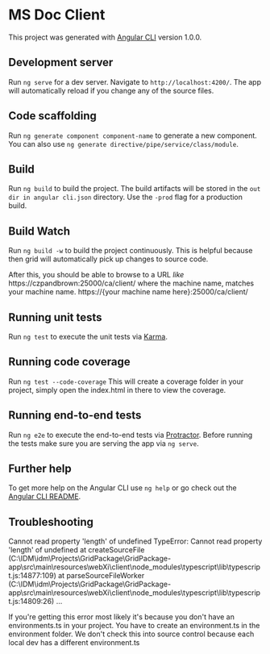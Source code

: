 # MS Doc Client

This project was generated with [Angular CLI](https://github.com/angular/angular-cli) version 1.0.0.

## Development server

Run `ng serve` for a dev server. Navigate to `http://localhost:4200/`. The app will automatically reload if you change any of the source files.

## Code scaffolding

Run `ng generate component component-name` to generate a new component. You can also use `ng generate directive/pipe/service/class/module`.

## Build

Run `ng build` to build the project. The build artifacts will be stored in the `out dir in angular cli.json` directory. Use the `-prod` flag for a production build.

## Build Watch

Run `ng build -w` to build the project continuously.  This is helpful because then grid will automatically pick up changes to source code.

After this, you should be able to browse to a URL *like* https://czpandbrown:25000/ca/client/  where the machine name, matches your machine name.
https://{your machine name here}:25000/ca/client/

## Running unit tests

Run `ng test` to execute the unit tests via [Karma](https://karma-runner.github.io).

## Running code coverage

Run `ng test --code-coverage` This will create a coverage folder in your project, simply open the index.html in there to view the coverage.

## Running end-to-end tests

Run `ng e2e` to execute the end-to-end tests via [Protractor](http://www.protractortest.org/).
Before running the tests make sure you are serving the app via `ng serve`.

## Further help

To get more help on the Angular CLI use `ng help` or go check out the [Angular CLI README](https://github.com/angular/angular-cli/blob/master/README.md).

## Troubleshooting
Cannot read property 'length' of undefined
TypeError: Cannot read property 'length' of undefined
    at createSourceFile (C:\IDM\idm\Projects\GridPackage\GridPackage-app\src\main\resources\webXi\client\node_modules\typescript\lib\typescript.js:14877:109)
    at parseSourceFileWorker (C:\IDM\idm\Projects\GridPackage\GridPackage-app\src\main\resources\webXi\client\node_modules\typescript\lib\typescript.js:14809:26)
...

If you're getting this error most likely it's because you don't have an environments.ts in your project. You have to create an environment.ts in the environment folder.  We 
don't check this into source control because each local dev has a different environment.ts
